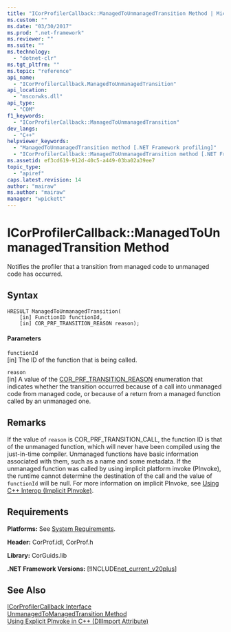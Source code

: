 ```yaml
---
title: "ICorProfilerCallback::ManagedToUnmanagedTransition Method | Microsoft Docs"
ms.custom: ""
ms.date: "03/30/2017"
ms.prod: ".net-framework"
ms.reviewer: ""
ms.suite: ""
ms.technology: 
  - "dotnet-clr"
ms.tgt_pltfrm: ""
ms.topic: "reference"
api_name: 
  - "ICorProfilerCallback.ManagedToUnmanagedTransition"
api_location: 
  - "mscorwks.dll"
api_type: 
  - "COM"
f1_keywords: 
  - "ICorProfilerCallback::ManagedToUnmanagedTransition"
dev_langs: 
  - "C++"
helpviewer_keywords: 
  - "ManagedToUnmanagedTransition method [.NET Framework profiling]"
  - "ICorProfilerCallback::ManagedToUnmanagedTransition method [.NET Framework profiling]"
ms.assetid: ef3cd619-912d-40c5-a449-03ba02a39ee7
topic_type: 
  - "apiref"
caps.latest.revision: 14
author: "mairaw"
ms.author: "mairaw"
manager: "wpickett"
---
```

# ICorProfilerCallback::ManagedToUnmanagedTransition Method
Notifies the profiler that a transition from managed code to unmanaged code has occurred.  
  
## Syntax  
  
```  
HRESULT ManagedToUnmanagedTransition(  
    [in] FunctionID functionId,  
    [in] COR_PRF_TRANSITION_REASON reason);  
```  
  
#### Parameters  
 `functionId`  
 [in] The ID of the function that is being called.  
  
 `reason`  
 [in] A value of the [COR_PRF_TRANSITION_REASON](../../../../docs/framework/unmanaged-api/profiling/cor-prf-transition-reason-enumeration.md) enumeration that indicates whether the transition occurred because of a call into unmanaged code from managed code, or because of a return from a managed function called by an unmanaged one.  
  
## Remarks  
 If the value of `reason` is COR_PRF_TRANSITION_CALL, the function ID is that of the unmanaged function, which will never have been compiled using the just-in-time compiler. Unmanaged functions have basic information associated with them, such as a name and some metadata. If the unmanaged function was called by using implicit platform invoke (PInvoke), the runtime cannot determine the destination of the call and the value of `functionId` will be null. For more information on implicit PInvoke, see [Using C++ Interop (Implicit PInvoke)](/cpp/dotnet/using-cpp-interop-implicit-pinvoke).  
  
## Requirements  
 **Platforms:** See [System Requirements](../../../../docs/framework/get-started/system-requirements.md).  
  
 **Header:** CorProf.idl, CorProf.h  
  
 **Library:** CorGuids.lib  
  
 **.NET Framework Versions:** [!INCLUDE[net_current_v20plus](../../../../includes/net-current-v20plus-md.md)]  
  
## See Also  
 [ICorProfilerCallback Interface](../../../../docs/framework/unmanaged-api/profiling/icorprofilercallback-interface.md)   
 [UnmanagedToManagedTransition Method](../../../../docs/framework/unmanaged-api/profiling/icorprofilercallback-unmanagedtomanagedtransition-method.md)   
 [Using Explicit PInvoke in C++ (DllImport Attribute)](/cpp/dotnet/using-explicit-pinvoke-in-cpp-dllimport-attribute)